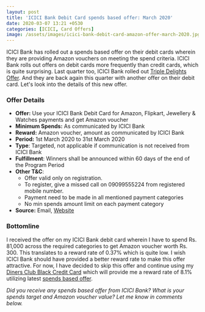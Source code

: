 ```yaml
---
layout: post
title: 'ICICI Bank Debit Card spends based offer: March 2020'
date: 2020-03-07 13:21 +0530
categories: [ICICI, Card Offers]
image: /assets/images/icici-bank-debit-card-amazon-offer-march-2020.jpg
---
```


ICICI Bank has rolled out a spends based offer on their debit cards wherein they are providing Amazon vouchers on meeting the spend criteria. ICICI Bank rolls out offers on debit cards more frequently than credit cards, which is quite surprising. Last quarter too, ICICI Bank rolled out [Triple Delights Offer](/icici-triple-delights-offer-10-cashback-on-debit-cards/). And they are back again this quarter with another offer on their debit card. Let's look into the details of this new offer.

### Offer Details

- **Offer:** Use your ICICI Bank Debit Card for Amazon, Flipkart, Jewellery & Watches payments and get Amazon voucher
- **Minimum Spends:** As communicated by ICICI Bank
- **Reward:** Amazon voucher, amount as communicated by ICICI Bank
- **Period:** 1st March 2020 to 31st March 2020
- **Type**: Targeted, not applicable if communication is not received from ICICI Bank
- **Fulfillment**: Winners shall be announced within 60 days of the end of the Program Period
- **Other T&C**:
  - Offer valid only on registration.
  - To register, give a missed call on 09099555224 from registered mobile number.
  - Payment need to be made in all mentioned payment categories
  - No min spends amount limit on each payment category
- **Source:** Email, [Website](https://www.icicibank.com/offers/amazon-gift-voucher-offer.page)

### Bottomline

I received the offer on my ICICI Bank debit card wherein I have to spend Rs. 81,000 across the required categories to get Amazon voucher worth Rs. 300. This translates to a reward rate of 0.37% which is quite low. I wish ICICI Bank should have provided a better reward rate to make this offer attractive. For now, I have decided to skip this offer and continue using my [Diners Club Black Credit Card](/hdfc-diners-club-black-credit-card-review/) which will provide me a reward rate of 8.1% utilizing latest [spends based offer](/hdfc-bank-credit-cards-spends-based-offer-march-2020/).

_Did you receive any spends based offer from ICICI Bank? What is your spends target and Amazon voucher value? Let me know in comments below._
